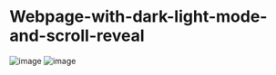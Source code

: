 # Webpage-with-dark-light-mode-and-scroll-reveal
![image](https://user-images.githubusercontent.com/63790582/116774691-ec793d80-aa7b-11eb-901a-00d197a00108.png)
![image](https://user-images.githubusercontent.com/63790582/116774722-1b8faf00-aa7c-11eb-8a9e-15493fdf0f9c.png)
